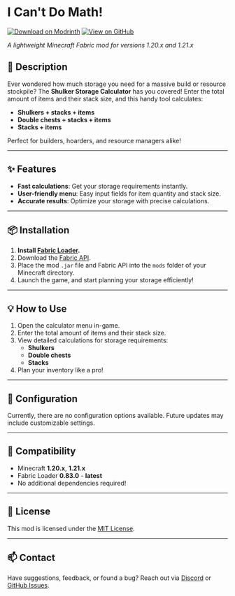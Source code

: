 # **I Can't Do Math!**

[![Download on Modrinth](https://img.shields.io/badge/Modrinth-Download-green?style=for-the-badge&logo=modrinth)](https://modrinth.com/mod/i-cant-do-math!) [![View on GitHub](https://img.shields.io/badge/GitHub-View-blue?style=for-the-badge&logo=github)](https://github.com/Anime-pdf/i-cant-do-math)

_A lightweight Minecraft Fabric mod for versions 1.20.x and 1.21.x_

## **📜 Description**

Ever wondered how much storage you need for a massive build or resource stockpile? The **Shulker Storage Calculator** has you covered! Enter the total amount of items and their stack size, and this handy tool calculates:
- **Shulkers + stacks + items**
- **Double chests + stacks + items**
- **Stacks + items**

Perfect for builders, hoarders, and resource managers alike!

---

## **✨ Features**

- **Fast calculations**: Get your storage requirements instantly.
- **User-friendly menu**: Easy input fields for item quantity and stack size.
- **Accurate results**: Optimize your storage with precise calculations.

---

## **📦 Installation**

1. **Install [Fabric Loader](https://fabricmc.net/use/).**
2. Download the [Fabric API](https://modrinth.com/mod/fabric-api).
3. Place the mod `.jar` file and Fabric API into the `mods` folder of your Minecraft directory.
4. Launch the game, and start planning your storage efficiently!

---

## **💡 How to Use**

1. Open the calculator menu in-game.
2. Enter the total amount of items and their stack size.
3. View detailed calculations for storage requirements:
    - **Shulkers**
    - **Double chests**
    - **Stacks**
4. Plan your inventory like a pro!

---

## **🔧 Configuration**

Currently, there are no configuration options available. Future updates may include customizable settings.

---

## **🌟 Compatibility**

- Minecraft **1.20.x**, **1.21.x**
- Fabric Loader **0.83.0** - **latest**
- No additional dependencies required!

---

## **📄 License**

This mod is licensed under the [MIT License](LICENSE).

---

## **📫 Contact**

Have suggestions, feedback, or found a bug? Reach out via [Discord](https://discord.com/invite/VV4Zdcb4AU) or [GitHub Issues](https://github.com/Anime-pdf/i-cant-do-math/issues).